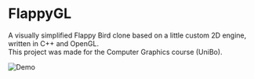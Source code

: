 # FlappyGL
A visually simplified Flappy Bird clone based on a little custom 2D engine, written in C++ and OpenGL.  
This project was made for the Computer Graphics course (UniBo).

![Demo](https://github.com/iamgio/flappygl/assets/16124324/29907599-7f00-4818-8e8f-7caee3195585)
